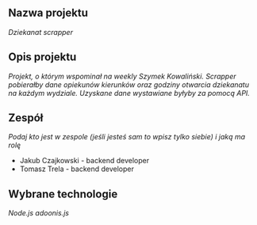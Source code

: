 ## Nazwa projektu
<i> Dziekanat scrapper</i>

## Opis projektu
<i> Projekt, o którym wspominał na weekly Szymek Kowaliński. Scrapper pobierałby dane opiekunów kierunków oraz godziny otwarcia dziekanatu na każdym wydziale. Uzyskane dane wystawiane byłyby za pomocą API.</i>

## Zespół
<i> Podaj kto jest w zespole (jeśli jesteś sam to wpisz tylko siebie) i jaką ma rolę</i>

- Jakub Czajkowski - backend developer
- Tomasz Trela - backend developer


## Wybrane technologie
<i> Node.js adoonis.js</i>